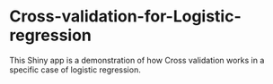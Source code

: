 # Cross-validation-for-Logistic-regression
This Shiny app is a demonstration of how Cross validation works in a specific case of logistic regression.
